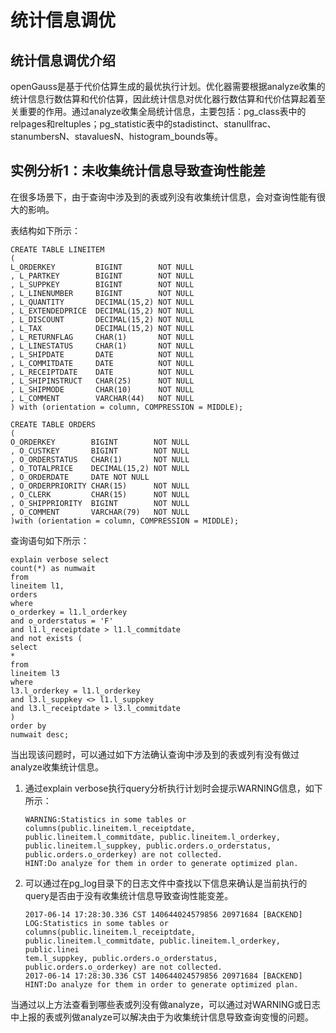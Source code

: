 # 统计信息调优<a name="ZH-CN_TOPIC_0289899879"></a>

## 统计信息调优介绍<a name="zh-cn_topic_0283137257_zh-cn_topic_0237121526_zh-cn_topic_0073253803_zh-cn_topic_0062578363_section5394576019248"></a>

openGauss是基于代价估算生成的最优执行计划。优化器需要根据analyze收集的统计信息行数估算和代价估算，因此统计信息对优化器行数估算和代价估算起着至关重要的作用。通过analyze收集全局统计信息，主要包括：pg\_class表中的relpages和reltuples；pg\_statistic表中的stadistinct、stanullfrac、stanumbersN、stavaluesN、histogram\_bounds等。

## 实例分析1：未收集统计信息导致查询性能差<a name="zh-cn_topic_0283137257_zh-cn_topic_0237121526_zh-cn_topic_0073253803_zh-cn_topic_0062578363_section3078446519518"></a>

在很多场景下，由于查询中涉及到的表或列没有收集统计信息，会对查询性能有很大的影响。

表结构如下所示：

```
CREATE TABLE LINEITEM
(
L_ORDERKEY         BIGINT        NOT NULL
, L_PARTKEY        BIGINT        NOT NULL
, L_SUPPKEY        BIGINT        NOT NULL
, L_LINENUMBER     BIGINT        NOT NULL
, L_QUANTITY       DECIMAL(15,2) NOT NULL
, L_EXTENDEDPRICE  DECIMAL(15,2) NOT NULL
, L_DISCOUNT       DECIMAL(15,2) NOT NULL
, L_TAX            DECIMAL(15,2) NOT NULL
, L_RETURNFLAG     CHAR(1)       NOT NULL
, L_LINESTATUS     CHAR(1)       NOT NULL
, L_SHIPDATE       DATE          NOT NULL
, L_COMMITDATE     DATE          NOT NULL
, L_RECEIPTDATE    DATE          NOT NULL
, L_SHIPINSTRUCT   CHAR(25)      NOT NULL
, L_SHIPMODE       CHAR(10)      NOT NULL
, L_COMMENT        VARCHAR(44)   NOT NULL
) with (orientation = column, COMPRESSION = MIDDLE);

CREATE TABLE ORDERS
(
O_ORDERKEY        BIGINT        NOT NULL
, O_CUSTKEY       BIGINT        NOT NULL
, O_ORDERSTATUS   CHAR(1)       NOT NULL
, O_TOTALPRICE    DECIMAL(15,2) NOT NULL
, O_ORDERDATE     DATE NOT NULL
, O_ORDERPRIORITY CHAR(15)      NOT NULL
, O_CLERK         CHAR(15)      NOT NULL
, O_SHIPPRIORITY  BIGINT        NOT NULL
, O_COMMENT       VARCHAR(79)   NOT NULL
)with (orientation = column, COMPRESSION = MIDDLE);
```

查询语句如下所示：

```
explain verbose select
count(*) as numwait 
from
lineitem l1,
orders 
where
o_orderkey = l1.l_orderkey
and o_orderstatus = 'F'
and l1.l_receiptdate > l1.l_commitdate
and not exists (
select
*
from
lineitem l3
where
l3.l_orderkey = l1.l_orderkey
and l3.l_suppkey <> l1.l_suppkey
and l3.l_receiptdate > l3.l_commitdate
)
order by
numwait desc;
```

当出现该问题时，可以通过如下方法确认查询中涉及到的表或列有没有做过analyze收集统计信息。

1.  通过explain verbose执行query分析执行计划时会提示WARNING信息，如下所示：

    ```
    WARNING:Statistics in some tables or columns(public.lineitem.l_receiptdate, public.lineitem.l_commitdate, public.lineitem.l_orderkey, public.lineitem.l_suppkey, public.orders.o_orderstatus, public.orders.o_orderkey) are not collected.
    HINT:Do analyze for them in order to generate optimized plan.
    ```

2.  可以通过在pg\_log目录下的日志文件中查找以下信息来确认是当前执行的query是否由于没有收集统计信息导致查询性能变差。

    ```
    2017-06-14 17:28:30.336 CST 140644024579856 20971684 [BACKEND] LOG:Statistics in some tables or columns(public.lineitem.l_receiptdate, public.lineitem.l_commitdate, public.lineitem.l_orderkey, public.linei
    tem.l_suppkey, public.orders.o_orderstatus, public.orders.o_orderkey) are not collected.
    2017-06-14 17:28:30.336 CST 140644024579856 20971684 [BACKEND] HINT:Do analyze for them in order to generate optimized plan.
    ```


当通过以上方法查看到哪些表或列没有做analyze，可以通过对WARNING或日志中上报的表或列做analyze可以解决由于为收集统计信息导致查询变慢的问题。

